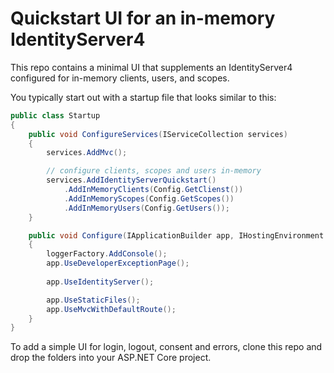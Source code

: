 # Quickstart UI for an in-memory IdentityServer4

This repo contains a minimal UI that supplements an IdentityServer4 configured for in-memory clients, users, and scopes.

You typically start out with a startup file that looks similar to this:

```csharp
public class Startup
{
    public void ConfigureServices(IServiceCollection services)
    {
        services.AddMvc();

        // configure clients, scopes and users in-memory
        services.AddIdentityServerQuickstart()
            .AddInMemoryClients(Config.GetClienst())
            .AddInMemoryScopes(Config.GetScopes())
            .AddInMemoryUsers(Config.GetUsers());
    }

    public void Configure(IApplicationBuilder app, IHostingEnvironment env, ILoggerFactory loggerFactory)
    {
        loggerFactory.AddConsole();
        app.UseDeveloperExceptionPage();
      
        app.UseIdentityServer();

        app.UseStaticFiles();
        app.UseMvcWithDefaultRoute();
    }
}
```

To add a simple UI for login, logout, consent and errors, clone this repo and drop the folders into your ASP.NET Core project.
